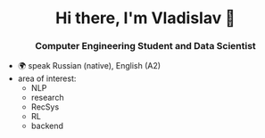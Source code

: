 <h1 align="center"> Hi there, I'm Vladislav 👋 </h1>
<h3 align="center">Computer Engineering Student and Data Scientist</h3>

- 🌍 speak Russian (native), English (A2)
- area of interest:
  - NLP
  - research
  - RecSys
  - RL
  - backend
